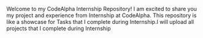 Welcome to my CodeAlpha Internship Repository! I am excited to share you my project and experience from Internship at CodeAlpha. This repository is like a showcase for Tasks that I complete during Internship.I will upload all projects that I complete during Internship
